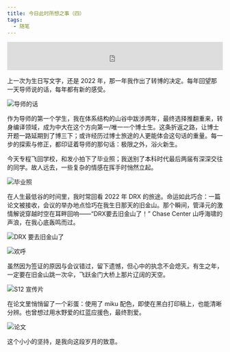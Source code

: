 ```yaml
---
title: 今日此时所想之事（四）
tags:
  - 随笔
---
```


<iframe src="https://i.y.qq.com/n2/m/outchain/player/index.html?songid=107601135&songtype=0" border="0" frameborder="no" width="100%" height="66"></iframe>


上一次为生日写文字，还是 2022 年，那一年我作出了转博的决定。每年回望那一天导师说的话，每年都有新的感受。

![导师的话](https://Mizuno-Ai.wu-kan.cn/assets/image/2025/06/21/1.webp)

作为导师的第一个学生，我在体系结构的山谷中跋涉两年，最终选择推翻重来，转身编译领域，成为中大在这个方向第一/唯一一个博士生。这条折返之路，让博士开题一路延期到了博三下；或许经历过博士旅途的人更能体会这句话的重量。每一步的探索与修正，都印证着导师的那句话：极限之外，浴火新生。

今天专程飞回学校，和发小拍下了毕业照；我送别了本科时代最后两届有深深交往的同学。故人远去，一些复杂的情感在挥手时悄然立起。

![毕业照](https://Mizuno-Ai.wu-kan.cn/assets/image/2025/06/21/2.webp)

在人生最低谷的时间里，我时常回看 2022 年 DRX 的旅途。命运如此巧合：一篇论文被接收，会议的举办地点恰巧在我生日那天的旧金山。那个瞬间，管泽元的激情解说穿越时空在耳畔回响——“DRX要去旧金山了！” Chase Center 山呼海啸的声浪，在我心底轰鸣而过。

![DRX 要去旧金山了](https://Mizuno-Ai.wu-kan.cn/assets/image/2025/06/21/3.webp)

![欢呼](https://Mizuno-Ai.wu-kan.cn/assets/image/2025/06/21/4.webp)

虽然因为签证的原因与会议错过，留下遗憾，但心中的执念不会熄灭。有生之年，一定要在旧金山跳一次伞，飞跃金门大桥上那片辽阔的天空。

![S12 宣传片](https://Mizuno-Ai.wu-kan.cn/assets/image/2025/06/21/5.webp)

在论文里悄悄留了一个彩蛋：使用了 miku 配色，即使在黑白打印稿上，也能清晰分辨。也曾想过用水野爱的红蓝应援色，最终割爱。

![论文](https://Mizuno-Ai.wu-kan.cn/assets/image/2025/06/21/6.webp)

这个小小的坚持，是我向这段岁月的致意。
